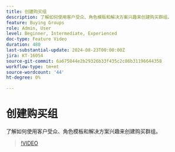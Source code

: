 ```yaml
---
title: 创建购买组
description: 了解如何使用客户受众、角色模板和解决方案兴趣来创建购买群组。
feature: Buying Groups
role: Admin, User
level: Beginner, Intermediate, Experienced
doc-type: Feature Video
duration: 480
last-substantial-update: 2024-08-23T00:00:00Z
jira: KT-16054
source-git-commit: 6a675844e2b29326b33f435c2c86b31196644358
workflow-type: tm+mt
source-wordcount: '44'
ht-degree: 0%

---
```



# 创建购买组

了解如何使用客户受众、角色模板和解决方案兴趣来创建购买群组。

>[!VIDEO](https://video.tv.adobe.com/v/3433081/?learn=on)

